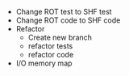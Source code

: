- Change ROT test to SHF test
- Change ROT code to SHF code
- Refactor
    - Create new branch
    - refactor tests
    - refactor code
- I/O memory map
